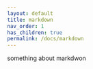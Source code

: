 ```yaml
---
layout: default
title: markdown
nav_order: 1
has_children: true
permalink: /docs/markdown
---
```


something about markdwon